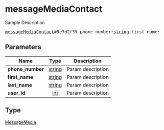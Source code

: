 # messageMediaContact

Sample Description

<pre>
<a href="../constructor/messageMediaContact.md">messageMediaContact</a>#5e7d2f39 phone_number:<a href="../type/string.md">string</a> first_name:<a href="../type/string.md">string</a> last_name:<a href="../type/string.md">string</a> user_id:<a href="../type/int.md">int</a> = <a href="../type/MessageMedia.md">MessageMedia</a>;
</pre>

## Parameters

| Name | Type | Description |
|------|:----:|-------------|
| **phone_number** | [string](../type/string.md) | Param description |
| **first_name** | [string](../type/string.md) | Param description |
| **last_name** | [string](../type/string.md) | Param description |
| **user_id** | [int](../type/int.md) | Param description |

## Type

[MessageMedia](../type/MessageMedia.md)
